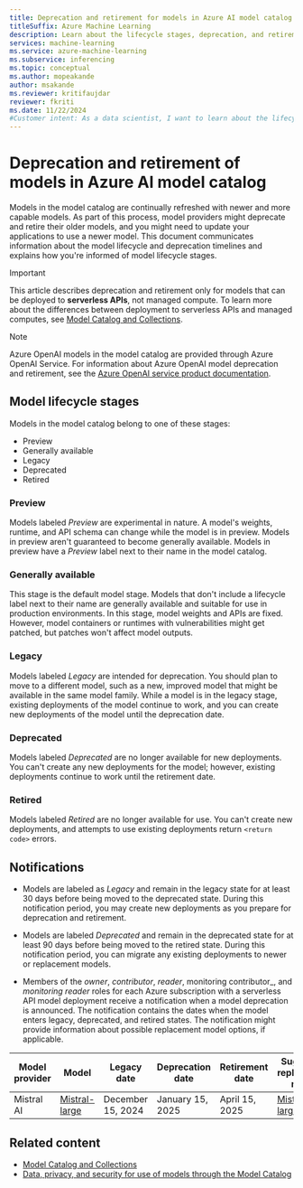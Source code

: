 ```yaml
---
title: Deprecation and retirement for models in Azure AI model catalog
titleSuffix: Azure Machine Learning
description: Learn about the lifecycle stages, deprecation, and retirement for models in the Azure AI model catalog.
services: machine-learning
ms.service: azure-machine-learning
ms.subservice: inferencing
ms.topic: conceptual
ms.author: mopeakande
author: msakande
ms.reviewer: kritifaujdar
reviewer: fkriti
ms.date: 11/22/2024
#Customer intent: As a data scientist, I want to learn about the lifecycle of models that are available in the model catalog.
---
```


# Deprecation and retirement of models in Azure AI model catalog

Models in the model catalog are continually refreshed with newer and more capable models. As part of this process, model providers might deprecate and retire their older models, and you might need to update your applications to use a newer model. This document communicates information about the model lifecycle and deprecation timelines and explains how you're informed of model lifecycle stages.

> [!IMPORTANT]
> This article describes deprecation and retirement only for models that can be deployed to __serverless APIs__, not managed compute. To learn more about the differences between deployment to serverless APIs and managed computes, see [Model Catalog and Collections](concept-model-catalog.md).

> [!NOTE]
> Azure OpenAI models in the model catalog are provided through Azure OpenAI Service. For information about Azure OpenAI model deprecation and retirement, see the [Azure OpenAI service product documentation](/azure/ai-services/openai/concepts/model-retirements).

## Model lifecycle stages

Models in the model catalog belong to one of these stages:

- Preview
- Generally available
- Legacy
- Deprecated
- Retired

### Preview

Models labeled _Preview_ are experimental in nature. A model's weights, runtime, and API schema can change while the model is in preview. Models in preview aren't guaranteed to become generally available. Models in preview have a _Preview_ label next to their name in the model catalog.  

### Generally available

This stage is the default model stage. Models that don't include a lifecycle label next to their name are generally available and suitable for use in production environments. In this stage, model weights and APIs are fixed. However, model containers or runtimes with vulnerabilities might get patched, but patches won't affect model outputs.  
 
### Legacy

Models labeled _Legacy_ are intended for deprecation. You should plan to move to a different model, such as a new, improved model that might be available in the same model family. While a model is in the legacy stage, existing deployments of the model continue to work, and you can create new deployments of the model until the deprecation date.

### Deprecated

Models labeled _Deprecated_ are no longer available for new deployments. You can't create any new deployments for the model; however, existing deployments continue to work until the retirement date.

### Retired

Models labeled _Retired_ are no longer available for use. You can't create new deployments, and attempts to use existing deployments return `<return code>` errors.


## Notifications

- Models are labeled as _Legacy_ and remain in the legacy state for at least 30 days before being moved to the deprecated state. During this notification period, you may create new deployments as you prepare for deprecation and retirement.

- Models are labeled _Deprecated_ and remain in the deprecated state for at least 90 days before being moved to the retired state. During this notification period, you can migrate any existing deployments to newer or replacement models.

- Members of the _owner_, _contributor_, _reader_, monitoring contributor_, and _monitoring reader_ roles for each Azure subscription with a serverless API model deployment receive a notification when a model deprecation is announced. The notification contains the dates when the model enters legacy, deprecated, and retired states. The notification might provide information about possible replacement model options, if applicable.



| Model provider | Model | Legacy date | Deprecation date | Retirement date | Suggested replacement model |
| ---- | ---- | ---- | --- | ---- | --- |
| Mistral AI | [Mistral-large](https://aka.ms/azureai/landing/Mistral-Large) | December 15, 2024 | January 15, 2025 | April 15, 2025 | [Mistral-large-2407](https://aka.ms/azureai/landing/Mistral-Large-2407) |

## Related content

- [Model Catalog and Collections](concept-model-catalog.md)
- [Data, privacy, and security for use of models through the Model Catalog](concept-data-privacy.md)
